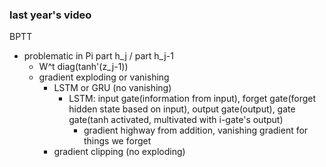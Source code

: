 ### last year's video

BPTT
- problematic in Pi part h_j / part h_j-1
    - W^t diag(tanh'(z_j-1))
    - gradient exploding or vanishing
        - LSTM or GRU (no vanishing)
            - LSTM: input gate(information from input), forget gate(forget hidden state based on input), output gate(output), gate gate(tanh activated, multivated with i-gate's output)
                - gradient highway from addition, vanishing gradient for things we forget
        - gradient clipping (no exploding)